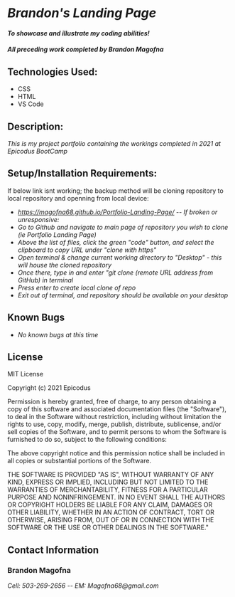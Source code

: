 # _Brandon's Landing Page_

#### _To showcase and illustrate my coding abilities!_

#### _All preceding work completed by **Brandon Magofna**_

## Technologies Used:

* CSS
* HTML
* VS Code


## Description:

_This is my project portfolio containing the workings completed in 2021 at Epicodus BootCamp_

## Setup/Installation Requirements:

If below link isnt working; the backup method will be cloning repository to local repository and openning from local device:

* _https://magofna68.github.io/Portfolio-Landing-Page/ -- If broken or unresponsive:_
* _Go to Github and navigate to main page of repository you wish to clone (ie Portfolio Landing Page)_
* _Above the list of files, click the green "code" button, and select the clipboard to copy URL under "clone with https"_
* _Open terminal & change current working directory to "Desktop" - this will house the cloned repository_
* _Once there, type in and enter "git clone (remote URL address from GitHub) in terminal_
* _Press enter to create local clone of repo_
* _Exit out of terminal, and repository should be available on your desktop_ 

## Known Bugs

* _No known bugs at this time_

## License

MIT License

Copyright (c) 2021 Epicodus

Permission is hereby granted, free of charge, to any person obtaining a copy of this software and associated documentation files (the "Software"), to deal in the Software without restriction, including without limitation the rights to use, copy, modify, merge, publish, distribute, sublicense, and/or sell copies of the Software, and to permit persons to whom the Software is furnished to do so, subject to the following conditions:

The above copyright notice and this permission notice shall be included in all copies or substantial portions of the Software.

THE SOFTWARE IS PROVIDED "AS IS", WITHOUT WARRANTY OF ANY KIND, EXPRESS OR IMPLIED, INCLUDING BUT NOT LIMITED TO THE WARRANTIES OF MERCHANTABILITY, FITNESS FOR A PARTICULAR PURPOSE AND NONINFRINGEMENT. IN NO EVENT SHALL THE AUTHORS OR COPYRIGHT HOLDERS BE LIABLE FOR ANY CLAIM, DAMAGES OR OTHER LIABILITY, WHETHER IN AN ACTION OF CONTRACT, TORT OR OTHERWISE, ARISING FROM, OUT OF OR IN CONNECTION WITH THE SOFTWARE OR THE USE OR OTHER DEALINGS IN THE SOFTWARE."

## Contact Information

### Brandon Magofna

_Cell: 503-269-2656 -- EM: Magofna68@gmail.com_